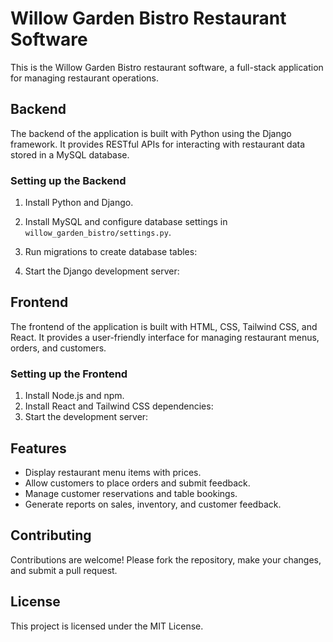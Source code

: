 # Willow Garden Bistro Restaurant Software

This is the Willow Garden Bistro restaurant software, a full-stack application for managing restaurant operations.

## Backend

The backend of the application is built with Python using the Django framework. It provides RESTful APIs for interacting with restaurant data stored in a MySQL database.

### Setting up the Backend

1. Install Python and Django.
2. Install MySQL and configure database settings in `willow_garden_bistro/settings.py`.
3. Run migrations to create database tables:


4. Start the Django development server:


## Frontend

The frontend of the application is built with HTML, CSS, Tailwind CSS, and React. It provides a user-friendly interface for managing restaurant menus, orders, and customers.

### Setting up the Frontend

1. Install Node.js and npm.
2. Install React and Tailwind CSS dependencies:
3. Start the development server:



## Features

- Display restaurant menu items with prices.
- Allow customers to place orders and submit feedback.
- Manage customer reservations and table bookings.
- Generate reports on sales, inventory, and customer feedback.

## Contributing

Contributions are welcome! Please fork the repository, make your changes, and submit a pull request.

## License

This project is licensed under the MIT License.

